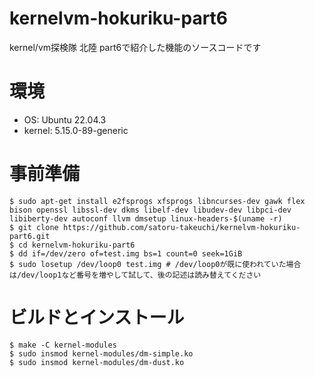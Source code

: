 # kernelvm-hokuriku-part6
kernel/vm探検隊 北陸 part6で紹介した機能のソースコードです

# 環境

- OS: Ubuntu 22.04.3
- kernel: 5.15.0-89-generic

# 事前準備

```console 
$ sudo apt-get install e2fsprogs xfsprogs libncurses-dev gawk flex bison openssl libssl-dev dkms libelf-dev libudev-dev libpci-dev libiberty-dev autoconf llvm dmsetup linux-headers-$(uname -r)
$ git clone https://github.com/satoru-takeuchi/kernelvm-hokuriku-part6.git
$ cd kernelvm-hokuriku-part6
$ dd if=/dev/zero of=test.img bs=1 count=0 seek=1GiB
$ sudo losetup /dev/loop0 test.img # /dev/loop0が既に使われていた場合は/dev/loop1など番号を増やして試して、後の記述は読み替えてください
```

# ビルドとインストール

```console
$ make -C kernel-modules
$ sudo insmod kernel-modules/dm-simple.ko
$ sudo insmod kernel-modules/dm-dust.ko
```
